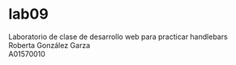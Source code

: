 # lab09
Laboratorio de clase de desarrollo web para practicar handlebars<br>
Roberta González Garza <br>
A01570010
